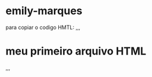 # emily-marques

para copiar o codigo HMTL:
,,,
<html>
  <h1>meu primeiro arquivo HTML</h1>
</html>
,,,
